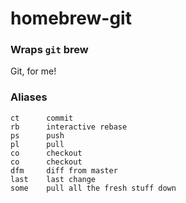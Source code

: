 # homebrew-git
### Wraps `git` brew
Git, for me!

### Aliases
    ct      commit
    rb      interactive rebase
    ps      push
    pl      pull
    co      checkout
    co      checkout
    dfm     diff from master
    last    last change
    some    pull all the fresh stuff down

